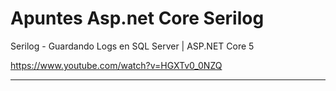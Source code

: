 # Apuntes Asp.net Core Serilog

Serilog - Guardando Logs en SQL Server | ASP.NET Core 5

https://www.youtube.com/watch?v=HGXTv0_0NZQ

___





